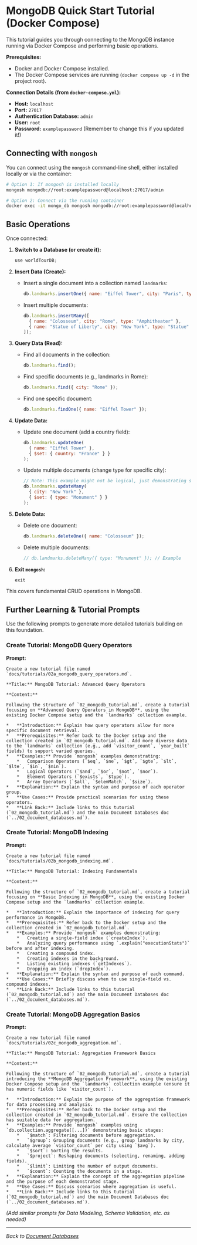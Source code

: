 # MongoDB Quick Start Tutorial (Docker Compose)

This tutorial guides you through connecting to the MongoDB instance running via Docker Compose and performing basic operations.

**Prerequisites:**

*   Docker and Docker Compose installed.
*   The Docker Compose services are running (`docker compose up -d` in the project root).

**Connection Details (from `docker-compose.yml`):**

*   **Host:** `localhost`
*   **Port:** `27017`
*   **Authentication Database:** `admin`
*   **User:** `root`
*   **Password:** `examplepassword` (Remember to change this if you updated it!)

## Connecting with `mongosh`

You can connect using the `mongosh` command-line shell, either installed locally or via the container:

```bash
# Option 1: If mongosh is installed locally
mongosh mongodb://root:examplepassword@localhost:27017/admin

# Option 2: Connect via the running container
docker exec -it mongo_db mongosh mongodb://root:examplepassword@localhost:27017/admin
```

## Basic Operations

Once connected:

1.  **Switch to a Database (or create it):**
    ```javascript
    use worldTourDB;
    ```

2.  **Insert Data (Create):**
    *   Insert a single document into a collection named `landmarks`:
        ```javascript
        db.landmarks.insertOne({ name: "Eiffel Tower", city: "Paris", type: "Tower" });
        ```
    *   Insert multiple documents:
        ```javascript
        db.landmarks.insertMany([
          { name: "Colosseum", city: "Rome", type: "Amphitheater" },
          { name: "Statue of Liberty", city: "New York", type: "Statue" }
        ]);
        ```

3.  **Query Data (Read):**
    *   Find all documents in the collection:
        ```javascript
        db.landmarks.find();
        ```
    *   Find specific documents (e.g., landmarks in Rome):
        ```javascript
        db.landmarks.find({ city: "Rome" });
        ```
    *   Find one specific document:
        ```javascript
        db.landmarks.findOne({ name: "Eiffel Tower" });
        ```

4.  **Update Data:**
    *   Update one document (add a country field):
        ```javascript
        db.landmarks.updateOne(
          { name: "Eiffel Tower" },
          { $set: { country: "France" } }
        );
        ```
    *   Update multiple documents (change type for specific city):
        ```javascript
        // Note: This example might not be logical, just demonstrating syntax
        db.landmarks.updateMany(
          { city: "New York" },
          { $set: { type: "Monument" } }
        );
        ```

5.  **Delete Data:**
    *   Delete one document:
        ```javascript
        db.landmarks.deleteOne({ name: "Colosseum" });
        ```
    *   Delete multiple documents:
        ```javascript
        // db.landmarks.deleteMany({ type: "Monument" }); // Example
        ```

6.  **Exit `mongosh`:**
    ```javascript
    exit
    ```

This covers fundamental CRUD operations in MongoDB.

## Further Learning & Tutorial Prompts

Use the following prompts to generate more detailed tutorials building on this foundation.

### Create Tutorial: MongoDB Query Operators

**Prompt:**

```text
Create a new tutorial file named `docs/tutorials/02a_mongodb_query_operators.md`.

**Title:** MongoDB Tutorial: Advanced Query Operators

**Content:**

Following the structure of `02_mongodb_tutorial.md`, create a tutorial focusing on **Advanced Query Operators in MongoDB**, using the existing Docker Compose setup and the `landmarks` collection example.

*   **Introduction:** Explain how query operators allow for more specific document retrieval.
*   **Prerequisites:** Refer back to the Docker setup and the collection created in `02_mongodb_tutorial.md`. Add more diverse data to the `landmarks` collection (e.g., add `visitor_count`, `year_built` fields) to support varied queries.
*   **Examples:** Provide `mongosh` examples demonstrating:
    *   Comparison Operators (`$eq`, `$ne`, `$gt`, `$gte`, `$lt`, `$lte`, `$in`, `$nin`).
    *   Logical Operators (`$and`, `$or`, `$not`, `$nor`).
    *   Element Operators (`$exists`, `$type`).
    *   Array Operators (`$all`, `$elemMatch`, `$size`).
*   **Explanation:** Explain the syntax and purpose of each operator group.
*   **Use Cases:** Provide practical scenarios for using these operators.
*   **Link Back:** Include links to this tutorial (`02_mongodb_tutorial.md`) and the main Document Databases doc (`../02_document_databases.md`).
```

### Create Tutorial: MongoDB Indexing

**Prompt:**

```text
Create a new tutorial file named `docs/tutorials/02b_mongodb_indexing.md`.

**Title:** MongoDB Tutorial: Indexing Fundamentals

**Content:**

Following the structure of `02_mongodb_tutorial.md`, create a tutorial focusing on **Basic Indexing in MongoDB**, using the existing Docker Compose setup and the `landmarks` collection example.

*   **Introduction:** Explain the importance of indexing for query performance in MongoDB.
*   **Prerequisites:** Refer back to the Docker setup and the collection created in `02_mongodb_tutorial.md`.
*   **Examples:** Provide `mongosh` examples demonstrating:
    *   Creating a single-field index (`createIndex`).
    *   Analyzing query performance using `.explain("executionStats")` before and after indexing.
    *   Creating a compound index.
    *   Creating indexes in the background.
    *   Listing existing indexes (`getIndexes`).
    *   Dropping an index (`dropIndex`).
*   **Explanation:** Explain the syntax and purpose of each command.
*   **Use Cases:** Briefly discuss when to use single-field vs. compound indexes.
*   **Link Back:** Include links to this tutorial (`02_mongodb_tutorial.md`) and the main Document Databases doc (`../02_document_databases.md`).
```

### Create Tutorial: MongoDB Aggregation Basics

**Prompt:**

```text
Create a new tutorial file named `docs/tutorials/02c_mongodb_aggregation.md`.

**Title:** MongoDB Tutorial: Aggregation Framework Basics

**Content:**

Following the structure of `02_mongodb_tutorial.md`, create a tutorial introducing the **MongoDB Aggregation Framework**, using the existing Docker Compose setup and the `landmarks` collection example (ensure it has numeric fields like `visitor_count`).

*   **Introduction:** Explain the purpose of the aggregation framework for data processing and analysis.
*   **Prerequisites:** Refer back to the Docker setup and the collection created in `02_mongodb_tutorial.md`. Ensure the collection has suitable data for aggregation.
*   **Examples:** Provide `mongosh` examples using `db.collection.aggregate([...])` demonstrating basic stages:
    *   `$match`: Filtering documents before aggregation.
    *   `$group`: Grouping documents (e.g., group landmarks by city, calculate average `visitor_count` per city using `$avg`).
    *   `$sort`: Sorting the results.
    *   `$project`: Reshaping documents (selecting, renaming, adding fields).
    *   `$limit`: Limiting the number of output documents.
    *   `$count`: Counting the documents in a stage.
*   **Explanation:** Explain the concept of the aggregation pipeline and the purpose of each demonstrated stage.
*   **Use Cases:** Discuss scenarios where aggregation is useful.
*   **Link Back:** Include links to this tutorial (`02_mongodb_tutorial.md`) and the main Document Databases doc (`../02_document_databases.md`).
```

*(Add similar prompts for Data Modeling, Schema Validation, etc. as needed)*

---
*Back to [Document Databases](../02_document_databases.md)*
